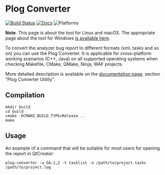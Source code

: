Plog Converter
==============
[![Build Status](https://travis-ci.org/viva64/homebrew-pvs-studio.svg?branch=master)](https://travis-ci.org/viva64/plog-converter) [![Docs](	https://img.shields.io/readthedocs/pip.svg)](https://www.viva64.com/en/m/0036/) ![Platforms](https://img.shields.io/badge/platform-linux%20|%20macos-green)

**Note**. This page is about the tool for Linux and macOS. The appropriate page about the tool for Windows [is available here](https://github.com/viva64/PlogConverter-MSBuild-VS).

To convert the analyzer bug report to different formats (xml, tasks and so on) you can use the Plog Converter.
It is applicable for cross-platform working scenarios (C++, Java) on all supported operating systems when checking Makefile, CMake, QMake, Ninja, WAF projects.

More detailed description is available on the [documentation page](https://www.viva64.com/en/m/0036/), section "Plog Converter Utility".

Compilation
--------------

```
mkdir build
cd build
cmake -DCMAKE_BUILD_TYPE=Release ..
make
```

Usage
-------------

An example of a command that will be suitable for most users for opening the report in QtCreator:

```
plog-converter -a GA:1,2 -t tasklist -o /path/to/project.tasks /path/to/project.log
```
